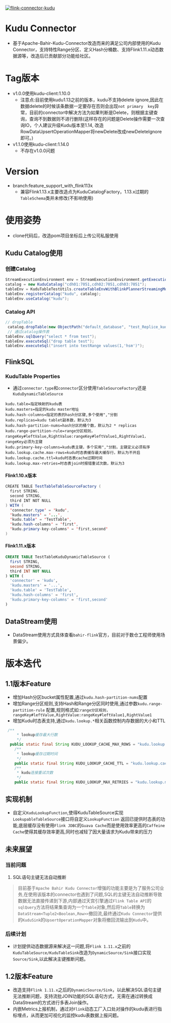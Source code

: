 [![flink-connector-kudu](https://github.com/collabH/flink-connector-kudu/actions/workflows/maven.yml/badge.svg?branch=master)](https://github.com/collabH/flink-connector-kudu/actions/workflows/maven.yml)
# Kudu Connector

* 基于Apache-Bahir-Kudu-Connector改造而来的满足公司内部使用的Kudu Connector，支持特性Range分区、定义Hash分桶数、支持Flink1.11.x动态数据源等，改造后已贡献部分功能给社区。

# Tag版本

* v1.0.0使用kudu-client:1.10.0
  * 注意点:目前使用kudu1.13之前的版本，kudu不支持delete ignore,因此在数据delete的时候该条数据一定要存在否则会出现`not primary 
  key`异常，目前的connector中解决方法为如果判断是Delete，则根据主键查询，查询不到数据则不进行删除(这样存在的问题是Delete操作需要一次查询IO，个人建议升级Kudu版本至1.14,
  改造RowDataUpsertOperationMapper将newDelete改成newDeleteIgnore即可。)
* v1.1.0使用kudu-client:1.14.0
  * 不存在v1.0.0问题
  
# Version

* branch:feature_support_with_flink113x
  * 兼容Flink1.13.x主要改造点为KuduCatalogFactory，1.13.x过期的`TableSchema`类并未修改(不影响使用)

# 使用姿势

* clone代码后，改造pom项目坐标后上传公司私服使用


## Kudu Catalog使用

### 创建Catalog

```java
StreamExecutionEnvironment env = StreamExecutionEnvironment.getExecutionEnvironment();
catalog = new KuduCatalog("cdh01:7051,cdh02:7051,cdh03:7051");
tableEnv = KuduTableTestUtils.createTableEnvWithBlinkPlannerStreamingMode(env);
tableEnv.registerCatalog("kudu", catalog);
tableEnv.useCatalog("kudu");
```

### Catalog API

```java
// dropTable
 catalog.dropTable(new ObjectPath("default_database", "test_Replice_kudu"), true);
 // 通过catalog操作表
tableEnv.sqlQuery("select * from test");
tableEnv.executeSql("drop table test");
tableEnv.executeSql("insert into testRange values(1,'hsm')");

```

## FlinkSQL

### KuduTable Properties

* 通过`connector.type`和`connector`区分使用`TableSourceFactory`还是`KuduDynamicTableSource`

```properties
kudu.table=指定映射的kudu表
kudu.masters=指定的kudu master地址
kudu.hash-columns=指定的表的hash分区键,多个使用","分割
kudu.replicas=kudu tablet副本数，默认为3
kudu.hash-partition-nums=hash分区的桶个数，默认为2 * replicas
kudu.range-partition-rule=range分区规则，rangeKey#leftValue,RightValue:rangeKey#leftValue1,RightValue1，rangeKey必须为主键
kudu.primary-key-columns=kudu表主键，多个实用","分割，主键定义必须有序
kudu.lookup.cache.max-rows=kudu时态表缓存最大缓存行，默认为不开启
kudu.lookup.cache.ttl=kudu时态表cache过期时间
kudu.lookup.max-retries=时态表join时报错重试次数，默认为3
```

#### Flink1.10.x版本

```java
CREATE TABLE TestTableTableSourceFactory (
  first STRING,
  second STRING,
  third INT NOT NULL
) WITH (
  'connector.type' = 'kudu',
  'kudu.masters' = '...',
  'kudu.table' = 'TestTable',
  'kudu.hash-columns' = 'first',
  'kudu.primary-key-columns' = 'first,second'
)
```

#### Flink1.11.x版本

```sql
CREATE TABLE TestTableKuduDynamicTableSource (
  first STRING,
  second STRING,
  third INT NOT NULL
) WITH (
  'connector' = 'kudu',
  'kudu.masters' = '...',
  'kudu.table' = 'TestTable',
  'kudu.hash-columns' = 'first',
  'kudu.primary-key-columns' = 'first,second'
)
```

## DataStream使用

* DataStream使用方式具体查看`bahir-flink`官方，目前对于数仓工程师使用场景偏少。

# 版本迭代

## 1.1版本Feature

* 增加Hash分区bucket属性配置,通过`kudu.hash-partition-nums`配置
* 增加Range分区规则,支持Hash和Range分区同时使用,通过参数`kudu.range-partition-rule`
  配置,规则格式如:`range分区规则，rangeKey#leftValue,RightValue:rangeKey#leftValue1,RightValue1`
* 增加Kudu时态表支持,通过`kudu.lookup.*`相关函数控制内存数据的大小和TTL

```java
 /**
     * lookup缓存最大行数
     */
  public static final String KUDU_LOOKUP_CACHE_MAX_ROWS = "kudu.lookup.cache.max-rows";
    /**
     * lookup缓存过期时间
     */
    public static final String KUDU_LOOKUP_CACHE_TTL = "kudu.lookup.cache.ttl";
    /**
     * kudu连接重试次数
     */
    public static final String KUDU_LOOKUP_MAX_RETRIES = "kudu.lookup.max-retries";
```

## 实现机制

* 自定义`KuduLookupFunction`,使得KuduTableSource实现`LookupableTableSource`接口将自定义`LookupFunction`
  返回已提供时态表的功能,底层缓存没有使用`Flink JDBC`的`Guava Cache`而是使用效率更高的`Caffeine Cache`使得其缓存效率更高,同时也减轻了因大量请求为Kudu带来的压力

## 未来展望

### 当前问题

1. SQL语句主键无法自动推断

> 目前基于`Apache Bahir Kudu Connector`增强的功能主要是为了服务公司业务,在使用该版本的connector也遇到了问题,SQL的主键无法自动推断导致数据无法直接传递到下游,内部通过天宫引擎通过`Flink Table API`的`sqlQuery`方法将结果集查询为一个`Table`对象,然后将`Table`转换为`DataStream<Tuple2<Boolean,Row>>`撤回流,最终通过`Kudu Connector`提供的`KuduSink`的`UpsertOperationMapper`对象将撤回流输出到`Kudu`中。

### 后续计划

* 计划提供动态数据源来解决这一问题,将`Flink 1.11.x`之前的`KuduTableSource/KuduTableSink`改造为`DynamicSource/Sink`接口实现`Source/Sink`,以此解决主键推断问题。

## 1.2版本Feature

* 改造支持`Flink 1.11.x`之后的`DynamicSource/Sink`，以此解决SQL语句主键无法推断问题，支持流批JOIN功能的SQL语句方式，无需在通过转换成DataStream的方式进行多表Join操作。
* 内嵌Metrics上报机制，通过对`Flink`动态工厂入口处对操作的kudu表进行指标埋点，从而更加可视化的监控kudu表数据上报问题。
